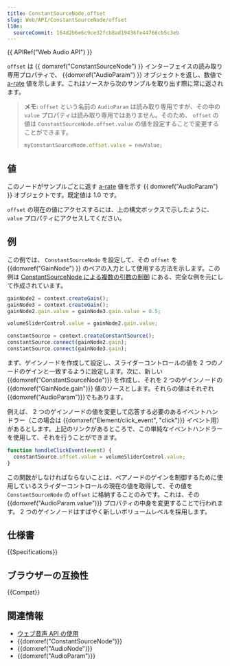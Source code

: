 ```yaml
---
title: ConstantSourceNode.offset
slug: Web/API/ConstantSourceNode/offset
l10n:
  sourceCommit: 164d2b6e6c9ce32fcb8ad19436fe44766cb5c3eb
---
```


{{ APIRef("Web Audio API") }}

`offset` は {{ domxref("ConstantSourceNode") }} インターフェイスの読み取り専用プロパティで、 {{domxref("AudioParam") }} オブジェクトを返し、数値で [a-rate](/ja/docs/Web/API/AudioParam#a-rate) 値を示します。これはソースから次のサンプルを取り出す際に常に返されます。

> **メモ:** `offset` という名前の `AudioParam` は読み取り専用ですが、その中の `value` プロパティは読み取り専用ではありません。そのため、 `offset` の値は `ConstantSourceNode.offset.value` の値を設定することで変更することができます。
>
> ```js
> myConstantSourceNode.offset.value = newValue;
> ```

## 値

このノードがサンプルごとに返す [a-rate](/ja/docs/Web/API/AudioParam#a-rate) 値を示す {{ domxref("AudioParam") }} オブジェクトです。既定値は 1.0 です。

`offset` の現在の値にアクセスするには、上の構文ボックスで示したように、 `value` プロパティにアクセスしてください。

## 例

この例では、 `ConstantSourceNode` を設定して、その `offset` を {{domxref("GainNode") }} のペアの入力として使用する方法を示します。この例は [ConstantSourceNode による複数の引数の制御](/ja/docs/Web/API/Web_Audio_API/Controlling_multiple_parameters_with_ConstantSourceNode) にある、完全な例を元にして作成されています。

```js
gainNode2 = context.createGain();
gainNode3 = context.createGain();
gainNode2.gain.value = gainNode3.gain.value = 0.5;

volumeSliderControl.value = gainNode2.gain.value;

constantSource = context.createConstantSource();
constantSource.connect(gainNode2.gain);
constantSource.connect(gainNode3.gain);
```

まず、ゲインノードを作成して設定し、スライダーコントロールの値を 2 つのノードのゲインと一致するように設定します。次に、新しい {{domxref("ConstantSourceNode")}} を作成し、それを 2 つのゲインノードの {{domxref("GainNode.gain")}} 値のソースとします。それらの値はそれぞれ{{domxref("AudioParam")}}でもあります。

例えば、 2 つのゲインノードの値を変更して応答する必要のあるイベントハンドラー（この場合は {{domxref("Element/click_event", "click")}} イベント用）があるとします。上記のリンクがあるところで、この単純なイベントハンドラーを使用して、それを行うことができます。

```js
function handleClickEvent(event) {
  constantSource.offset.value = volumeSliderControl.value;
}
```

この関数がしなければならないことは、ペアノードのゲインを制御するために使用しているスライダーコントロールの現在の値を取得して、その値を `ConstantSourceNode` の `offset` に格納することのみです。これは、その {{domxref("AudioParam.value")}} プロパティの中身を変更することで行われます。 2 つのゲインノードはすばやく新しいボリュームレベルを採用します。

## 仕様書

{{Specifications}}

## ブラウザーの互換性

{{Compat}}

## 関連情報

- [ウェブ音声 API の使用](/ja/docs/Web/API/Web_Audio_API/Using_Web_Audio_API)
- {{domxref("ConstantSourceNode")}}
- {{domxref("AudioNode")}}
- {{domxref("AudioParam")}}

